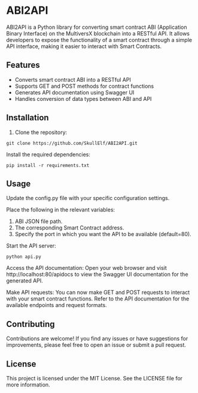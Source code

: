 # ABI2API

ABI2API is a Python library for converting smart contract ABI (Application Binary Interface) on the MultiversX blockchain into a RESTful API. It allows developers to expose the functionality of a smart contract through a simple API interface, making it easier to interact with Smart Contracts.

## Features

- Converts smart contract ABI into a RESTful API
- Supports GET and POST methods for contract functions
- Generates API documentation using Swagger UI
- Handles conversion of data types between ABI and API

## Installation

1. Clone the repository:

```
git clone https://github.com/SkullElf/ABI2API.git
```
Install the required dependencies:
```
pip install -r requirements.txt
```
## Usage

Update the config.py file with your specific configuration settings.

Place the following in the relevant variables:
1. ABI JSON file path.
2. The corresponding Smart Contract address.
3. Specify the port in which you want the API to be available (default=80).
   
Start the API server:

```
python api.py
```

Access the API documentation:
Open your web browser and visit http://localhost:80/apidocs to view the Swagger UI documentation for the generated API.

Make API requests:
You can now make GET and POST requests to interact with your smart contract functions. Refer to the API documentation for the available endpoints and request formats.

## Contributing
Contributions are welcome! If you find any issues or have suggestions for improvements, please feel free to open an issue or submit a pull request.

## License
This project is licensed under the MIT License. See the LICENSE file for more information.
